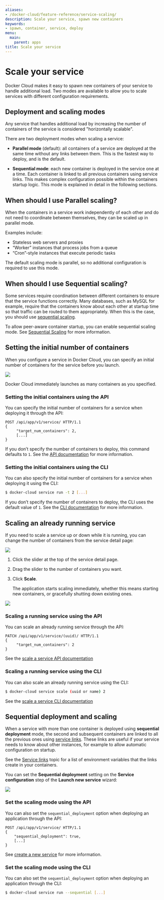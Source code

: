 ```yaml
---
aliases:
- /docker-cloud/feature-reference/service-scaling/
description: Scale your service, spawn new containers
keywords:
- spawn, container, service, deploy
menu:
  main:
    parent: apps
title: Scale your service
---
```


# Scale your service

Docker Cloud makes it easy to spawn new containers of your service to handle
additional load. Two modes are available to allow you to scale services with
different configuration requirements.

## Deployment and scaling modes

Any service that handles additional load by increasing the number of containers
of the service is considered "horizontally scalable".

There are two deployment modes when scaling a service:

-   **Parallel mode** (default): all containers of a service are
    deployed at the same time without any links between them. This is
    the fastest way to deploy, and is the default.

-   **Sequential mode**: each new container is deployed in the service one at a
    time. Each container is linked to all previous containers using service
    links. This makes complex configuration possible within the containers
    startup logic. This mode is explained in detail in the following sections.

## When should I use Parallel scaling?

 When the containers in a service work independently of each other and do not
 need to coordinate between themselves, they can be scaled up in parallel mode.

Examples include:

-   Stateless web servers and proxies
-   “Worker” instances that process jobs from a queue
-   “Cron”-style instances that execute periodic tasks

The default scaling mode is parallel, so no additional configuration is
required to use this mode.

## When should I use Sequential scaling?

Some services require coordination between different containers to ensure that
the service functions correctly. Many databases, such as MySQL for example,
require that the containers know about each other at startup time so that
traffic can be routed to them appropriately. When this is the case, you should
use [sequential scaling](service-scaling.md#sequential-deployment-and-scaling).

To allow peer-aware container startup, you can enable sequential scaling mode. See [Sequential Scaling](service-scaling.md#sequential-deployment-and-scaling) for more information.

## Setting the initial number of containers

When you configure a service in Docker Cloud, you can specify an initial number of containers for the service before you launch.

![](images/service-wizard-scale.png)

Docker Cloud immediately launches as many containers as you specified.

### Setting the initial containers using the API

You can specify the initial number of containers for a service when deploying it through the API:

```
POST /api/app/v1/service/ HTTP/1.1
{
	 "target_num_containers": 2,
	 [...]
}
```

If you don’t specify the number of containers to deploy, this command defaults to `1`. See the [API documentation](/apidocs/docker-cloud.md) for more information.

### Setting the initial containers using the CLI

You can also specify the initial number of containers for a service when deploying it using the CLI:

```bash
$ docker-cloud service run -t 2 [...]
```

If you don’t specify the number of containers to deploy, the CLI uses the default value of `1`. See the [CLI documentation](/apidocs/docker-cloud.md) for more information.

## Scaling an already running service

If you need to scale a service up or down while it is running, you can change the number of containers from the service detail page:

![](images/service-before-scaling.png)

1. Click the slider at the top of the service detail page.
2. Drag the slider to the number of containers you want.
3. Click **Scale**.

    The application starts scaling immediately, whether this means starting new containers, or gracefully shutting down existing ones.

![](images/service-during-scaling.png)

### Scaling a running service using the API

You can scale an already running service through the API:

```
PATCH /api/app/v1/service/(uuid)/ HTTP/1.1
{
	 "target_num_containers": 2
}
```
See the [scale a service API documentation](/apidocs/docker-cloud.md#scale-a-service)

### Scaling a running service using the CLI

You can also scale an already running service using the CLI:

```bash
$ docker-cloud service scale (uuid or name) 2
```

See the [scale a service CLI documentation](/apidocs/docker-cloud.md#scale-a-service)

## Sequential deployment and scaling

When a service with more than one container is deployed using **sequential deployment** mode, the second and subsequent containers are linked to all the
previous ones using [service links](service-links.md). These links are useful if
your service needs to know about other instances, for example to allow automatic
configuration on startup.

See the [Service links](service-links.md) topic for a list of environment variables that the links create in your containers.

You can set the **Sequential deployment** setting on the **Service configuration** step of the **Launch new service** wizard:

![](images/service-wizard-sequential-deployment.png)

### Set the scaling mode using the API

You can also set the `sequential_deployment` option when deploying an
application through the API:

```
POST /api/app/v1/service/ HTTP/1.1
{
	"sequential_deployment": true,
	[...]
}
```

See [create a new service](/apidocs/docker-cloud.md#create-a-new-service) for
more information.

### Set the scaling mode using the CLI

You can also set the `sequential_deployment` option when deploying an
application through the CLI: 

```bash
$ docker-cloud service run --sequential [...] 
```
